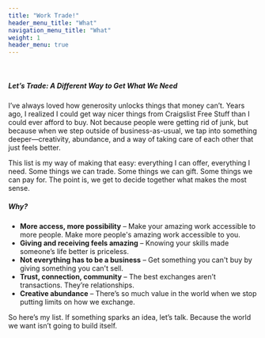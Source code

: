 ```yaml
---
title: "Work Trade!"
header_menu_title: "What"
navigation_menu_title: "What"
weight: 1
header_menu: true
---
```

<br>

##### Let’s Trade: A Different Way to Get What We Need

I’ve always loved how generosity unlocks things that money can’t. Years ago, I realized I could get way nicer things from Craigslist Free Stuff than I could ever afford to buy. Not because people were getting rid of junk, but because when we step outside of business-as-usual, we tap into something deeper—creativity, abundance, and a way of taking care of each other that just feels better.

This list is my way of making that easy: everything I can offer, everything I need. Some things we can trade. Some things we can gift. Some things we can pay for. The point is, we get to decide together what makes the most sense.

##### Why?

- **More access, more possibility** – Make your amazing work accessible to more people. Make more people's amazing work accessible to you.
- **Giving and receiving feels amazing** – Knowing your skills made someone’s life better is priceless.
- **Not everything has to be a business** – Get something you can't buy by giving something you can't sell.
- **Trust, connection, community** – The best exchanges aren’t transactions. They’re relationships.
- **Creative abundance** – There’s so much value in the world when we stop putting limits on how we exchange.

So here’s my list. If something sparks an idea, let’s talk. Because the world we want isn’t going to build itself.